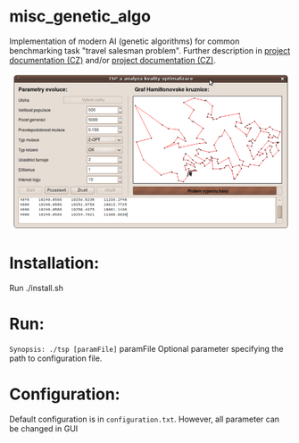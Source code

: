 # misc_genetic_algo
Implementation of modern AI (genetic algorithms) for common benchmarking task "travel salesman problem". Further description in [project documentation (CZ)](https://github.com/xbendl/misc_genetic_algo/blob/main/dokumentace.pdf) and/or [project documentation (CZ)](https://github.com/xbendl/misc_genetic_algo/blob/main/presentation.pdf).

![GUI](https://github.com/xbendl/misc_genetic_algo/blob/main/fig.png)

Installation:
==========
Run ./install.sh 

Run:
===
`Synopsis: ./tsp [paramFile]`
paramFile Optional parameter specifying the path to configuration file.

Configuration:
====================
Default configuration is in `configuration.txt`. However, all parameter can be changed in GUI
